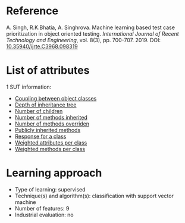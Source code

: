 # Reference

A. Singh, R.K.Bhatia, A. Singhrova. Machine learning based test case prioritization in object oriented testing. *International Journal of Recent Technology and Engineering*, vol. 8(3), pp. 700-707. 2019. DOI: [10.35940/ijrte.C3968.098319](https://www.doi.org/10.35940/ijrte.C3968.098319)

# List of attributes

1 SUT information:
* [Coupling between object classes](../../attributes/sut/class/cbo.md)
* [Depth of inheritance tree](../../attributes/sut/class/dit.md)
* [Number of children](../../attributes/sut/class/noc.md)
* [Number of methods inherited](../../attributes/sut/class/nmi.md)
* [Number of methods overriden](../../attributes/sut/class/nmo.md)
* [Publicly inherited methods](../../attributes/sut/class/pim.md)
* [Response for a class](../../attributes/sut/class/rfc.md)
* [Weighted attributes per class](../../attributes/sut/class/wac.md)
* [Weighted methods per class](../../attributes/sut/class/wmc.md)

# Learning approach

* Type of learning: supervised
* Technique(s) and algorithm(s): classification with support vector machine
* Number of features: 9
* Industrial evaluation: no